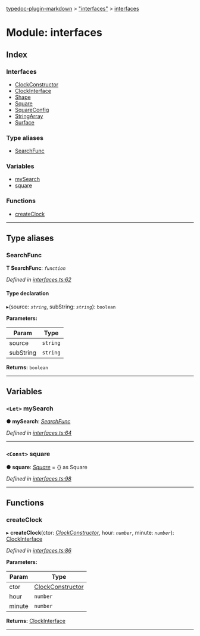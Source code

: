 [typedoc-plugin-markdown](../README.md) > ["interfaces"](../modules/_interfaces_.md) > [interfaces](../modules/_interfaces_.interfaces.md)

# Module: interfaces

## Index

### Interfaces

* [ClockConstructor](../interfaces/_interfaces_.interfaces.clockconstructor.md)
* [ClockInterface](../interfaces/_interfaces_.interfaces.clockinterface.md)
* [Shape](../interfaces/_interfaces_.interfaces.shape.md)
* [Square](../interfaces/_interfaces_.interfaces.square.md)
* [SquareConfig](../interfaces/_interfaces_.interfaces.squareconfig.md)
* [StringArray](../interfaces/_interfaces_.interfaces.stringarray.md)
* [Surface](../interfaces/_interfaces_.interfaces.surface.md)

### Type aliases

* [SearchFunc](_interfaces_.interfaces.md#searchfunc)

### Variables

* [mySearch](_interfaces_.interfaces.md#mysearch)
* [square](_interfaces_.interfaces.md#square-1)

### Functions

* [createClock](_interfaces_.interfaces.md#createclock)

---

## Type aliases

<a id="searchfunc"></a>

###  SearchFunc

**Τ SearchFunc**:  *`function`* 

*Defined in [interfaces.ts:62](https://github.com/tgreyjs/typedoc-plugin-markdown/blob/master/test/src/interfaces.ts#L62)*

#### Type declaration
▸(source: *`string`*, subString: *`string`*): `boolean`

**Parameters:**

| Param | Type |
| ------ | ------ |
| source | `string` | 
| subString | `string` | 

**Returns:** `boolean`

___

## Variables

<a id="mysearch"></a>

### `<Let>` mySearch

**●  mySearch**:  *[SearchFunc](_interfaces_.interfaces.md#searchfunc)* 

*Defined in [interfaces.ts:64](https://github.com/tgreyjs/typedoc-plugin-markdown/blob/master/test/src/interfaces.ts#L64)*

___

<a id="square-1"></a>

### `<Const>` square

**●  square**:  *[Square](../interfaces/_interfaces_.interfaces.square.md)*  =  {} as Square

*Defined in [interfaces.ts:98](https://github.com/tgreyjs/typedoc-plugin-markdown/blob/master/test/src/interfaces.ts#L98)*

___

## Functions

<a id="createclock"></a>

###  createClock

▸ **createClock**(ctor: *[ClockConstructor](../interfaces/_interfaces_.interfaces.clockconstructor.md)*, hour: *`number`*, minute: *`number`*): [ClockInterface](../interfaces/_interfaces_.interfaces.clockinterface.md)

*Defined in [interfaces.ts:86](https://github.com/tgreyjs/typedoc-plugin-markdown/blob/master/test/src/interfaces.ts#L86)*

**Parameters:**

| Param | Type |
| ------ | ------ |
| ctor | [ClockConstructor](../interfaces/_interfaces_.interfaces.clockconstructor.md) | 
| hour | `number` | 
| minute | `number` | 

**Returns:** [ClockInterface](../interfaces/_interfaces_.interfaces.clockinterface.md)

___

